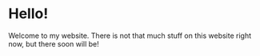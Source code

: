 # Hello!
Welcome to my website.
There is not that much stuff on this website right now, but there soon will be!
